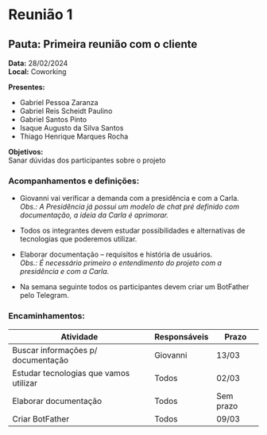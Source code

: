 # Reunião 1

## Pauta: Primeira reunião com o cliente

**Data:** 28/02/2024  
**Local:** Coworking  

**Presentes:**  
- Gabriel Pessoa Zaranza  
- Gabriel Reis Scheidt Paulino  
- Gabriel Santos Pinto  
- Isaque Augusto da Silva Santos  
- Thiago Henrique Marques Rocha  

**Objetivos:**  
Sanar dúvidas dos participantes sobre o projeto  

### Acompanhamentos e definições:  

- Giovanni vai verificar a demanda com a presidência e com a Carla.  
  *Obs.: A Presidência já possui um modelo de chat pré definido com documentação, a ideia da Carla é aprimorar.*

- Todos os integrantes devem estudar possibilidades e alternativas de tecnologias que poderemos utilizar.

- Elaborar documentação – requisitos e história de usuários.  
  *Obs.: É necessário primeiro o entendimento do projeto com a presidência e com a Carla.*

- Na semana seguinte todos os participantes devem criar um BotFather pelo Telegram.

### Encaminhamentos:

| Atividade                            | Responsáveis | Prazo   |
|--------------------------------------|--------------|---------|
| Buscar informações p/ documentação   | Giovanni     | 13/03   |
| Estudar tecnologias que vamos utilizar | Todos      | 02/03   |
| Elaborar documentação                | Todos        | Sem prazo |
| Criar BotFather                      | Todos        | 09/03   |
